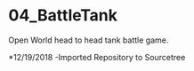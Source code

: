 # 04_BattleTank
Open World head to head tank battle game.
	
*12/19/2018
-Imported Repository to Sourcetree